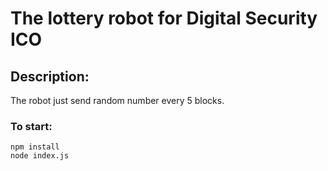 # The lottery robot for Digital Security ICO

## Description:
The robot just send random number every 5 blocks.

### To start:
```
npm install
node index.js
```